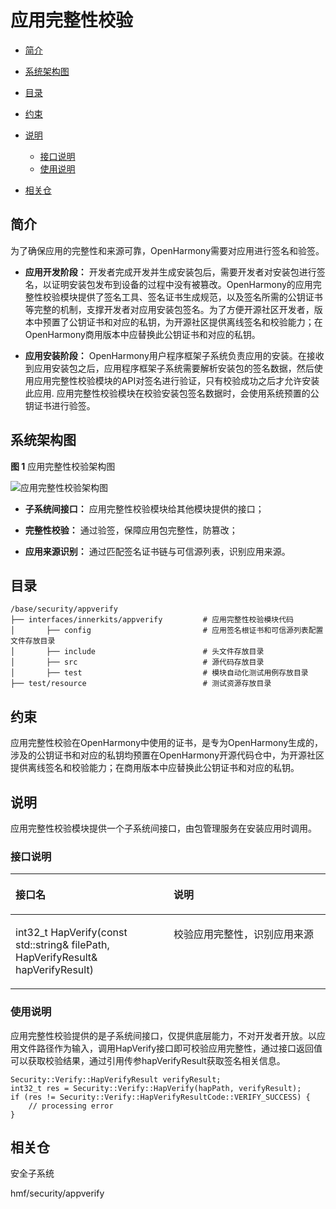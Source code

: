 # 应用完整性校验<a name="ZH-CN_TOPIC_0000001096592945"></a>

-   [简介](#section11660541593)
-   [系统架构图](#section9498162413412)
-   [目录](#section161941989596)
-   [约束](#section119744591305)
-   [说明](#section1312121216216)
    -   [接口说明](#section1551164914237)
    -   [使用说明](#section129654513264)

-   [相关仓](#section1371113476307)

## 简介<a name="section11660541593"></a>

为了确保应用的完整性和来源可靠，OpenHarmony需要对应用进行签名和验签。

-   **应用开发阶段：** 开发者完成开发并生成安装包后，需要开发者对安装包进行签名，以证明安装包发布到设备的过程中没有被篡改。OpenHarmony的应用完整性校验模块提供了签名工具、签名证书生成规范，以及签名所需的公钥证书等完整的机制，支撑开发者对应用安装包签名。为了方便开源社区开发者，版本中预置了公钥证书和对应的私钥，为开源社区提供离线签名和校验能力；在OpenHarmony商用版本中应替换此公钥证书和对应的私钥。

-   **应用安装阶段：** OpenHarmony用户程序框架子系统负责应用的安装。在接收到应用安装包之后，应用程序框架子系统需要解析安装包的签名数据，然后使用应用完整性校验模块的API对签名进行验证，只有校验成功之后才允许安装此应用.  应用完整性校验模块在校验安装包签名数据时，会使用系统预置的公钥证书进行验签。

## 系统架构图<a name="section9498162413412"></a>

**图 1**  应用完整性校验架构图<a name="fig78941174427"></a>

![](figures/zh-cn_image_appverify.png "应用完整性校验架构图")

-   **子系统间接口：** 应用完整性校验模块给其他模块提供的接口；

-   **完整性校验：** 通过验签，保障应用包完整性，防篡改；

-   **应用来源识别：** 通过匹配签名证书链与可信源列表，识别应用来源。

## 目录<a name="section161941989596"></a>

```
/base/security/appverify
├── interfaces/innerkits/appverify         # 应用完整性校验模块代码
│       ├── config                         # 应用签名根证书和可信源列表配置文件存放目录
│       ├── include                        # 头文件存放目录
│       ├── src                            # 源代码存放目录
│       ├── test                           # 模块自动化测试用例存放目录
├── test/resource                          # 测试资源存放目录
```

## 约束<a name="section119744591305"></a>

应用完整性校验在OpenHarmony中使用的证书，是专为OpenHarmony生成的，涉及的公钥证书和对应的私钥均预置在OpenHarmony开源代码仓中，为开源社区提供离线签名和校验能力；在商用版本中应替换此公钥证书和对应的私钥。

## 说明<a name="section1312121216216"></a>

应用完整性校验模块提供一个子系统间接口，由包管理服务在安装应用时调用。

### 接口说明<a name="section1551164914237"></a>

<a name="table775715438253"></a>
<table><thead align="left"><tr id="row12757154342519"><th class="cellrowborder" valign="top" width="50.22%" id="mcps1.1.3.1.1"><p id="p1075794372512"><a name="p1075794372512"></a><a name="p1075794372512"></a>接口名</p>
</th>
<th class="cellrowborder" valign="top" width="49.78%" id="mcps1.1.3.1.2"><p id="p375844342518"><a name="p375844342518"></a><a name="p375844342518"></a>说明</p>
</th>
</tr>
</thead>
<tbody><tr id="row1348165765318"><td class="cellrowborder" valign="top" width="50.22%" headers="mcps1.1.3.1.1 "><p id="p154855755315"><a name="p154855755315"></a><a name="p154855755315"></a>int32_t HapVerify(const std::string&amp; filePath, HapVerifyResult&amp; hapVerifyResult)</p>
</td>
<td class="cellrowborder" valign="top" width="49.78%" headers="mcps1.1.3.1.2 "><p id="p64845775315"><a name="p64845775315"></a><a name="p64845775315"></a>校验应用完整性，识别应用来源</p>
</td>
</tr>
</tbody>
</table>

### 使用说明<a name="section129654513264"></a>

应用完整性校验提供的是子系统间接口，仅提供底层能力，不对开发者开放。以应用文件路径作为输入，调用HapVerify接口即可校验应用完整性，通过接口返回值可以获取校验结果，通过引用传参hapVerifyResult获取签名相关信息。

```
Security::Verify::HapVerifyResult verifyResult;
int32_t res = Security::Verify::HapVerify(hapPath, verifyResult);
if (res != Security::Verify::HapVerifyResultCode::VERIFY_SUCCESS) {
    // processing error
}
```

## 相关仓<a name="section1371113476307"></a>

安全子系统

hmf/security/appverify

